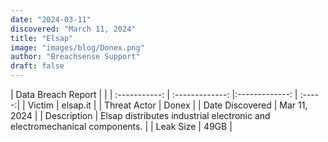 ```yaml
---
date: "2024-03-11"
discovered: "March 11, 2024"
title: "Elsap"
image: "images/blog/Donex.png"
author: "Breachsense Support"
draft: false
---
```


| Data Breach Report           |              | 
| :-----------: | :-------------:     |:-------------:    | :-----:|
| Victim      | elsap.it      | 
| Threat Actor      | Donex      | 
| Date Discovered      | Mar 11, 2024      | 
| Description      | Elsap distributes industrial electronic and electromechanical components.      | 
| Leak Size      | 49GB      | 


